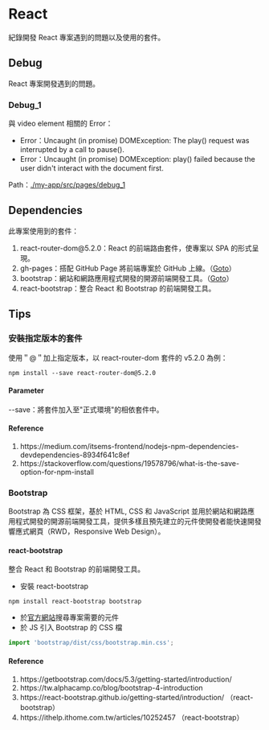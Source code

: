 # React
紀錄開發 React 專案遇到的問題以及使用的套件。
## Debug
React 專案開發遇到的問題。
### Debug_1
與 video element 相關的 Error：
* Error：Uncaught (in promise) DOMException: The play() request was interrupted by a call to pause().
* Error：Uncaught (in promise) DOMException: play() failed because the user didn't interact with the document first.

Path：<a href="https://github.com/Yintc123/React/tree/main/my-app/src/pages/debug_1">./my-app/src/pages/debug_1</a>

## Dependencies
此專案使用到的套件：
<ol>
    <li>react-router-dom@5.2.0：React 的前端路由套件，使專案以 SPA 的形式呈現。</li>
    <li>gh-pages：搭配 GitHub Page 將前端專案於 GitHub 上線。（<a href="https://github.com/Yintc123/React/tree/main/my-app/public">Goto</a>）</li>
    <li>bootstrap：網站和網路應用程式開發的開源前端開發工具。（<a href="https://github.com/Yintc123/React#bootstrap">Goto</a>）</li>
    <li>react-bootstrap：整合 React 和 Bootstrap 的前端開發工具。</li>
</ol>

## Tips
### 安裝指定版本的套件
使用＂@＂加上指定版本，以 react-router-dom 套件的 v5.2.0 為例：
```
npm install --save react-router-dom@5.2.0
```
#### Parameter
--save：將套件加入至"正式環境"的相依套件中。
#### Reference
<ol>
    <li>https://medium.com/itsems-frontend/nodejs-npm-dependencies-devdependencies-8934f641c8ef </li>
    <li>https://stackoverflow.com/questions/19578796/what-is-the-save-option-for-npm-install </li>
</ol>

### Bootstrap
Bootstrap 為 CSS 框架，基於 HTML, CSS 和 JavaScript 並用於網站和網路應用程式開發的開源前端開發工具，提供多樣且預先建立的元件使開發者能快速開發響應式網頁（RWD，Responsive Web Design）。
#### react-bootstrap
整合 React 和 Bootstrap 的前端開發工具。
- 安裝 react-bootstrap
```Shell
npm install react-bootstrap bootstrap
```
- 於<a href="https://react-bootstrap.github.io/getting-started/introduction/">官方網站</a>搜尋專案需要的元件
- 於 JS 引入 Bootstrap 的 CSS 檔
```JavaScript
import 'bootstrap/dist/css/bootstrap.min.css';
```
#### Reference
<ol>
    <li>https://getbootstrap.com/docs/5.3/getting-started/introduction/</li>
    <li>https://tw.alphacamp.co/blog/bootstrap-4-introduction</li>
    <li>https://react-bootstrap.github.io/getting-started/introduction/ （react-bootstrap）</li>
    <li>https://ithelp.ithome.com.tw/articles/10252457 （react-bootstrap）</li>
</ol>
